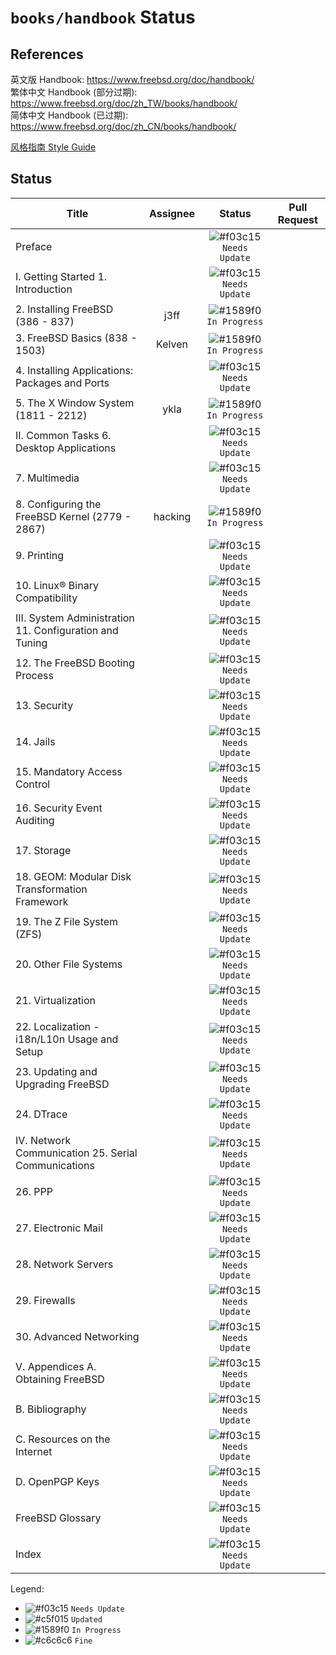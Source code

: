 # `books/handbook` Status

## References

英文版 Handbook: https://www.freebsd.org/doc/handbook/  
繁体中文 Handbook (部分过期): https://www.freebsd.org/doc/zh_TW/books/handbook/  
简体中文 Handbook (已过期): https://www.freebsd.org/doc/zh_CN/books/handbook/  

[风格指南 Style Guide](style_guide.md)

## Status

| Title | Assignee | Status | Pull Request |  
|-|:-:|:-:|:-:|  
| Preface || ![#f03c15](https://placehold.it/15/f03c15/000000?text=+) `Needs Update` ||  
| I. Getting Started 1. Introduction || ![#f03c15](https://placehold.it/15/f03c15/000000?text=+) `Needs Update` ||  
| 2. Installing FreeBSD (386 - 837) | j3ff | ![#1589f0](https://placehold.it/15/1589f0/000000?text=+) `In Progress` ||  
| 3. FreeBSD Basics (838 - 1503) | Kelven | ![#1589f0](https://placehold.it/15/1589f0/000000?text=+) `In Progress` ||  
| 4. Installing Applications: Packages and Ports || ![#f03c15](https://placehold.it/15/f03c15/000000?text=+) `Needs Update` ||  
| 5. The X Window System (1811 - 2212) | ykla | ![#1589f0](https://placehold.it/15/1589f0/000000?text=+) `In Progress` ||  
| II. Common Tasks 6. Desktop Applications || ![#f03c15](https://placehold.it/15/f03c15/000000?text=+) `Needs Update` ||  
| 7. Multimedia || ![#f03c15](https://placehold.it/15/f03c15/000000?text=+) `Needs Update` ||  
| 8. Configuring the FreeBSD Kernel (2779 - 2867) | hacking | ![#1589f0](https://placehold.it/15/1589f0/000000?text=+) `In Progress` ||  
| 9. Printing || ![#f03c15](https://placehold.it/15/f03c15/000000?text=+) `Needs Update` ||  
| 10. Linux® Binary Compatibility || ![#f03c15](https://placehold.it/15/f03c15/000000?text=+) `Needs Update` ||  
| III. System Administration 11. Configuration and Tuning || ![#f03c15](https://placehold.it/15/f03c15/000000?text=+) `Needs Update` ||  
| 12. The FreeBSD Booting Process || ![#f03c15](https://placehold.it/15/f03c15/000000?text=+) `Needs Update` ||  
| 13. Security ||![#f03c15](https://placehold.it/15/f03c15/000000?text=+) `Needs Update` ||  
| 14. Jails || ![#f03c15](https://placehold.it/15/f03c15/000000?text=+) `Needs Update` ||  
| 15. Mandatory Access Control || ![#f03c15](https://placehold.it/15/f03c15/000000?text=+) `Needs Update` ||  
| 16. Security Event Auditing || ![#f03c15](https://placehold.it/15/f03c15/000000?text=+) `Needs Update` ||  
| 17. Storage || ![#f03c15](https://placehold.it/15/f03c15/000000?text=+) `Needs Update` ||  
| 18. GEOM: Modular Disk Transformation Framework || ![#f03c15](https://placehold.it/15/f03c15/000000?text=+) `Needs Update` ||  
| 19. The Z File System (ZFS) || ![#f03c15](https://placehold.it/15/f03c15/000000?text=+) `Needs Update` ||  
| 20. Other File Systems || ![#f03c15](https://placehold.it/15/f03c15/000000?text=+) `Needs Update` ||  
| 21. Virtualization || ![#f03c15](https://placehold.it/15/f03c15/000000?text=+) `Needs Update` ||  
| 22. Localization - i18n/L10n Usage and Setup || ![#f03c15](https://placehold.it/15/f03c15/000000?text=+) `Needs Update` ||  
| 23. Updating and Upgrading FreeBSD || ![#f03c15](https://placehold.it/15/f03c15/000000?text=+) `Needs Update` ||  
| 24. DTrace || ![#f03c15](https://placehold.it/15/f03c15/000000?text=+) `Needs Update` ||  
| IV. Network Communication 25. Serial Communications || ![#f03c15](https://placehold.it/15/f03c15/000000?text=+) `Needs Update` ||  
| 26. PPP || ![#f03c15](https://placehold.it/15/f03c15/000000?text=+) `Needs Update` ||  
| 27. Electronic Mail || ![#f03c15](https://placehold.it/15/f03c15/000000?text=+) `Needs Update` ||  
| 28. Network Servers || ![#f03c15](https://placehold.it/15/f03c15/000000?text=+) `Needs Update` ||  
| 29. Firewalls || ![#f03c15](https://placehold.it/15/f03c15/000000?text=+) `Needs Update` ||  
| 30. Advanced Networking || ![#f03c15](https://placehold.it/15/f03c15/000000?text=+) `Needs Update` ||  
| V. Appendices A. Obtaining FreeBSD || ![#f03c15](https://placehold.it/15/f03c15/000000?text=+) `Needs Update` ||  
| B. Bibliography || ![#f03c15](https://placehold.it/15/f03c15/000000?text=+) `Needs Update` ||  
| C. Resources on the Internet || ![#f03c15](https://placehold.it/15/f03c15/000000?text=+) `Needs Update` ||  
| D. OpenPGP Keys || ![#f03c15](https://placehold.it/15/f03c15/000000?text=+) `Needs Update` ||  
| FreeBSD Glossary || ![#f03c15](https://placehold.it/15/f03c15/000000?text=+) `Needs Update` ||  
| Index || ![#f03c15](https://placehold.it/15/f03c15/000000?text=+) `Needs Update` ||  

Legend:
- ![#f03c15](https://placehold.it/15/f03c15/000000?text=+) `Needs Update`
- ![#c5f015](https://placehold.it/15/c5f015/000000?text=+) `Updated`
- ![#1589f0](https://placehold.it/15/1589f0/000000?text=+) `In Progress`
- ![#c6c6c6](https://placehold.it/15/c6c6c6/000000?text=+) `Fine`
